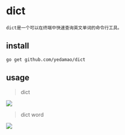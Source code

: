 # dict
 	dict是一个可以在终端中快速查询英文单词的命令行工具。

## install
```
go get github.com/yedamao/dict
```

## usage

>dict

![](https://user-images.githubusercontent.com/8220938/42680373-6f718512-86b7-11e8-9d71-9ad99886365e.png)

>dict word

![](https://user-images.githubusercontent.com/8220938/42680390-7d7f8046-86b7-11e8-8e49-57e6bffaf20d.png)

